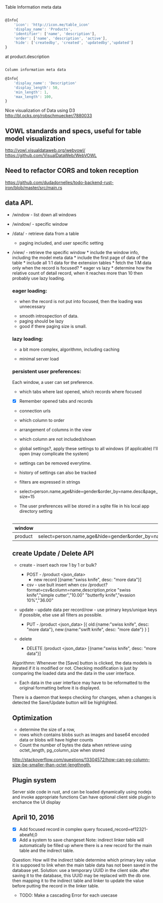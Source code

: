 
Table Information meta data

```js

@Info{
    'icon': 'http://icon.me/table_icon'
    'display_name': 'Products',
    'identifier': ['name', 'description'],
    'order': ['name', 'description', 'active'],
    'hide': ['createdby', 'created', 'updatedby','updated']
}
```

at product.description

```js

Column information meta data

@Info{
    'display_name': 'Description'
    'display_length': 50,
    'min_length': 1,
    'max_length': 100,
}
```

Nice visualization of Data using D3
http://bl.ocks.org/robschmuecker/7880033

## VOWL standards and specs, useful for table model visualization
http://vowl.visualdataweb.org/webvowl/
https://github.com/VisualDataWeb/WebVOWL


## Need to refactor CORS and token reception
https://github.com/dudadornelles/todo-backend-rust-iron/blob/master/src/main.rs



## data API.

* /window - list down all windows
* /window/<window> - specific window
* /data/<table> - retrieve data from a table
  * paging included, and user specific setting

* /view/<window> - retrieve the specific window
      * include the window info, including the model meta data
      * include the first page of data of the table
      * include all 1:1 data for the extension tables
      * fetch the 1:M data only when the record is focused?
      * eager vs lazy
      * determine how the relative count of detail record, when it reaches more than 10 then probably use lazy loading.
 
 
      
### eager loading: 
- when the record is not put into focused, then the loading was unnecessary
+ smooth introspection of data.
+ paging should be lazy
+ good if there paging size is small.

### lazy loading:
- a bit more complex, algorithmn, including caching
+ minimal server load
 
 
### persistent user preferences:
Each window, a user can set preference.
* which tabs where last opened, which records where focused
* [x] Remember opened tabs and records
* connection urls
* which column to order
* arrangement of columns in the view
* which column are not included/shown
* global settings?, apply these settings to all windows (if applicable) I'll open (may complicate the system)

* settings can be removed everytime.
* history of settings can also be tracked
* filters are expressed in strings
* select=person.name,age&hide=gender&order_by=name.desc&page_size=15
* The user preferences will be stored in a sqlite file in his local app directory
setting

| window  |  value |
|:--------|-------:|
| product | select=person.name,age&hide=gender&order_by=name.desc&page_size=15 |


## create Update / Delete API

* create  - insert each row 1 by 1 or bulk?
    * POST - /product <json_data>
        - new record
        [{name:"swiss knife", desc: "more data"}]
    * csv - use bult insert when csv
       /product?format=csv&column=name,description,price
       "swiss knife","simple cutter","10.00"
       "butterfly knife","evasion 10%","36.00"
       
* update - update data per record/row - use primary keys/unique keys if possible, else use all filters as possible.
    * PUT - /product <json_data>
        [{
            old:{name:"swiss knife", desc: "more data"},
            new:{name:"swift knife", desc: "more date"}
         }
       ]
* delete 
    * DELETE /product <json_data>
        [{name:"swiss knife", desc: "more data"}]


Algorithmn:
Whenever the [Save] button is clicked, the data models is iterated if it is modified or not.
Checking modification is just by comparing the loaded data and the data in the user interface.
* Each data in the user interface may have to be reformatted to the original formatting before it is displayed.

There is a daemon that keeps checking for changes, when a changes is detected
the Save/Update button will be highlighted.


## Optimization

* determine the size of a row,
* rows which contains blobs such as images and base64 encoded data or blobs will have higher counts
* Count the number of bytes the data when retrieve using octet_length, pg_column_size when stored

http://stackoverflow.com/questions/13304572/how-can-pg-column-size-be-smaller-than-octet-lengthngth, 


## Plugin system

Server side code in rust, and can be loaded dynamically using nodejs and invoke appropriate functions
Can have optional client side plugin to enchance the UI display


## April 10, 2016
* [X] Add focused record in complex query focused_record=ef12321-abeafd,0
* [X] Add a system to save changeset
Note: indirect linker table will automatically be filled up where there is a new record for the main table and the indirect table.

Question: How will the indirect table determine which primary key value it is supposed to link when the main table data has not been saved in the database yet.
Solution: use a temporary UUID in the client side. after saving it to the database, this UUID may be replaced with the db one. then mapping it to the indirect table and linker to update the value before putting the record in the linker table.

* TODO: Make a cascading Error for each usecase





